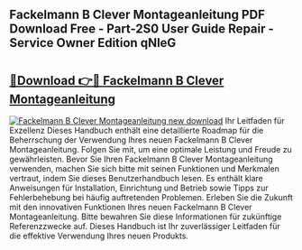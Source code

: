 ## Fackelmann B Clever Montageanleitung PDF Download Free - Part-2S0 User Guide Repair - Service Owner Edition qNleG

# <h2><a href="http://df8cu5.blite.top/?on=Fackelmann+B+Clever+Montageanleitung">🔗Download 👉🔴 Fackelmann B Clever Montageanleitung</a></h2>

[![Fackelmann B Clever Montageanleitung new download](https://i.imgur.com/lujVjoI.png)](http://df8cu5.blite.top/?on=Fackelmann+B+Clever+Montageanleitung)
Ihr Leitfaden für Exzellenz Dieses Handbuch enthält eine detaillierte Roadmap für die Beherrschung der Verwendung Ihres neuen Fackelmann B Clever Montageanleitung. Folgen Sie mit, um eine optimale Leistung und Freude zu gewährleisten. Bevor Sie Ihren Fackelmann B Clever Montageanleitung verwenden, machen Sie sich bitte mit seinen Funktionen und Merkmalen vertraut, indem Sie dieses Benutzerhandbuch lesen. Es enthält klare Anweisungen für Installation, Einrichtung und Betrieb sowie Tipps zur Fehlerbehebung bei häufig auftretenden Problemen. Erleben Sie die Zukunft mit den innovativen Funktionen Ihres neuen Fackelmann B Clever Montageanleitung. Bitte bewahren Sie diese Informationen für zukünftige Referenzzwecke auf. Dieses Handbuch ist Ihr zuverlässiger Leitfaden für die effektive Verwendung Ihres neuen Produkts.
